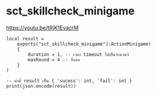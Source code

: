 # sct_skillcheck_minigame

https://youtu.be/tRjK1EvacrM

```
local result =
    exports["sct_skillcheck_minigame"]:ActionMinigame(
    {
        duration = 1, -- เวลา timeout ใส่เป็นจำนวนวิ
        maxRound = 4 -- กี่รอบ
    }
)

-- ค่าที่ result เป็น { 'sucess': int, 'fail': int }
print(json.encode(result))
```